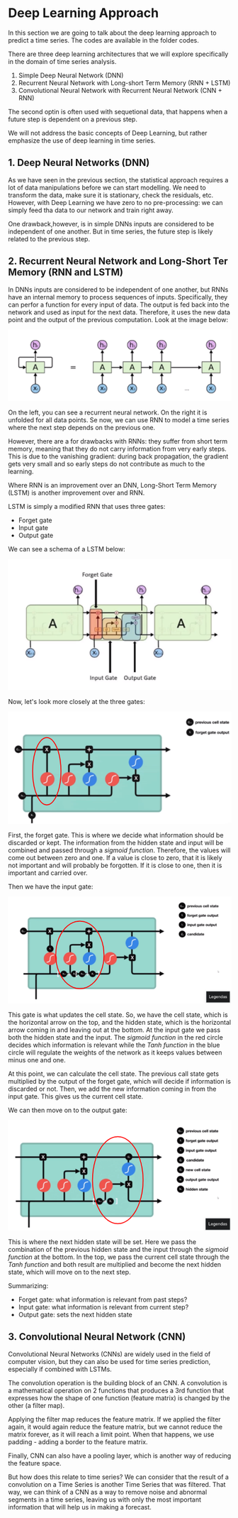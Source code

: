 # Deep Learning Approach

In this section we are going to talk about the deep learning approach to predict a time series. The codes are available in the folder codes.

There are three deep learning architectures that we will explore specifically in the domain of time series analysis.

1. Simple Deep Neural Network (DNN)
2. Recurrent Neural Network with Long-short Term Memory (RNN + LSTM)
3. Convolutional Neural Network with Recurrent Neural Network (CNN + RNN)

The second optin is often used with sequetional data, that happens when a future step is dependent on a previous step.

We will not address the basic concepts of Deep Learning, but rather emphasize the use of deep learning in time series.

## 1. Deep Neural Networks (DNN)

As we have seen in the previous section, the statistical approach requires a lot of data manipulations before we can start modelling. We need to transform the data, make sure it is stationary, check the residuals, etc. However, with Deep Learning we have zero to no pre-processing: we can simply feed tha data to our network and train right away.

One drawback,however, is in simple DNNs inputs are considered to be independent of one another. But in time series, the future step is likely related to the previous step.

## 2. Recurrent Neural Network and Long-Short Ter Memory (RNN and LSTM)

In DNNs inputs are considered to be independent of one another, but RNNs have an internal memory to process sequences of inputs. Specifically, they can perfor a function for every input of data. The output is fed back into the network and used as input for the next data. Therefore, it uses the new data point and the output of the previous computation. Look at the image below:

![NN comparison](../00_images/NN.png)

On the left, you can see a recurrent neural network. On the right it is unfolded for all data points. Se now, we can use RNN to model a time series where the next step depends on the previous one.

However, there are a for drawbacks with RNNs: they suffer from short term memory, meaning that they do not carry information from very early steps. This is due to the vanishing gradient: during back propagation, the gradient gets very small and so early steps do not contribute as much to the learning.

Where RNN is an improvement over an DNN, Long-Short Term Memory (LSTM) is another improvement over and RNN.

LSTM is simply a modified RNN that uses three gates:

- Forget gate
- Input gate
- Output gate

We can see a schema of a LSTM below:

![LSTM](../00_images/LSTM.png)

Now, let's look more closely at the three gates:

![Forget Gate](../00_images/forgetgate.png)

First, the forget gate. This is where we decide what information should be discarded or kept. The information from the hidden state and input will be combined and passed through a *sigmoid function*. Therefore, the values will come out between zero and one. If a value is close to zero, that it is likely not important and will probably be forgotten. If it is close to one, then it is important and carried over.

Then we have the input gate:

![Input Gate](../00_images/inputgate.png)

This gate is what updates the cell state. So, we have the cell state, which is the horizontal arrow on the top, and the hidden state, which is the horizontal arrow coming in and leaving out at the bottom. At the input gate we pass both the hidden state and the input. The *sigmoid function* in the red circle decides which information is relevant while the *Tanh function* in the blue circle will regulate the weights of the network as it keeps values between minus one and one. 

At this point, we can calculate the cell state. The previous call state gets multiplied by the output of the forget gate, which will decide if information is discarded or not. Then, we add the new information coming in from the input gate. This gives us the current cell state.

We can then move on to the output gate:

![Output Gate](../00_images/outputgate.png)

This is where the next hidden state will be set. Here we pass the combination of the previous hidden state and the input through the *sigmoid function* at the bottom. In the top, we pass the current cell state through the *Tanh function* and both result are multiplied and become the next hidden state, which will move on to the next step.

Summarizing:

- Forget gate: what information is relevant from past steps?
- Input gate: what information is relevant from current step?
- Output gate: sets the next hidden state

## 3. Convolutional Neural Network (CNN)

Convolutional Neural Networks (CNNs) are widely used in the field of computer vision, but they can also be used for time series prediction, especially if combined with LSTMs.

The convolution operation is the building block of an CNN. A convolution is a mathematical operation on 2 functions that produces a 3rd function that expresses how the shape of one function (feature matrix) is changed by the other (a filter map).

Applying the filter map reduces the feature matrix. If we applied the filter again, it would again reduce the feature matrix, but we cannot reduce the matrix forever, as it will reach a limit point. When that happens, we use padding - adding a border to the feature matrix.

Finally, CNN can also have a pooling layer, which is another way of reducing the feature space.

But how does this relate to time series? We can consider that the result of a convolution on a Time Series is another Time Series that was filtered. That way, we can think of a CNN as a way to remove noise and abnormal segments in a time series, leaving us with only the most important information that will help us in making a forecast.